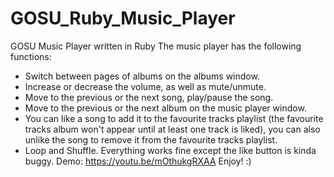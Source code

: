 # GOSU_Ruby_Music_Player
GOSU Music Player written in Ruby
The music player has the following functions:
- Switch between pages of albums on the albums window.
- Increase or decrease the volume, as well as mute/unmute.
- Move to the previous or the next song, play/pause the song.
- Move to the previous or the next album on the music player window.
- You can like a song to add it to the favourite tracks playlist (the favourite tracks album won't appear until at least one track is liked), you can also unlike the song to remove it from the favourite tracks playlist.
- Loop and Shuffle.
Everything works fine except the like button is kinda buggy.
Demo: https://youtu.be/mOthukgRXAA
Enjoy! :)

